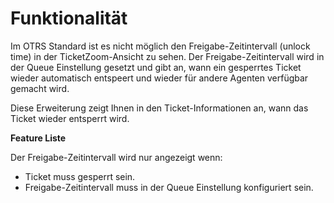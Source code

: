 # Funktionalität

Im OTRS Standard ist es nicht möglich den Freigabe-Zeitintervall (unlock time) in der TicketZoom-Ansicht zu sehen. Der Freigabe-Zeitintervall wird in der Queue Einstellung gesetzt und gibt an, wann ein gesperrtes Ticket wieder automatisch entspeert und wieder für andere Agenten verfügbar gemacht wird.

Diese Erweiterung zeigt Ihnen in den Ticket-Informationen an, wann das Ticket wieder entsperrt wird.

**Feature Liste**

Der Freigabe-Zeitintervall wird nur angezeigt wenn:

* Ticket muss gesperrt sein.
* Freigabe-Zeitintervall muss in der Queue Einstellung konfiguriert sein.
